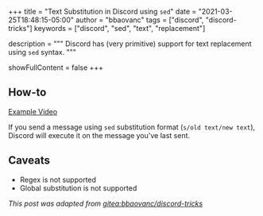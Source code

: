 +++
title = "Text Substitution in Discord using `sed`"
date = "2021-03-25T18:48:15-05:00"
author = "bbaovanc"
tags = ["discord", "discord-tricks"]
keywords = ["discord", "sed", "text", "replacement"]

description = """
Discord has (very primitive) support for text replacement using `sed` syntax.
"""

showFullContent = false
+++

## How-to

[Example Video](/blog/media/discord-tricks/sed-text-replacement.mov)

If you send a message using `sed` substitution format (`s/old text/new text`),
Discord will execute it on the message you've last sent.

## Caveats

- Regex is not supported
- Global substitution is not supported

*This post was adapted from [gitea:bbaovanc/discord-tricks][1]*

[1]: https://git.bbaovanc.com/bbaovanc/discord-tricks
